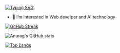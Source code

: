 
[![Typing SVG](https://readme-typing-svg.demolab.com?font=Fira+Code&duration=4000&pause=500&color=54B435&width=435&lines=He+there%2C+I'm+a+Web+Developer)](https://git.io/typing-svg)

- 👀 I’m interested in Web develper and AI technology

[![GitHub Streak](https://streak-stats.demolab.com?user=SoltanHuseynov&theme=dark&border_radius=4.6)](https://git.io/streak-stats)

![Anurag's GitHub stats](https://github-readme-stats.vercel.app/api?username=SoltanHuseynov&show_icons=true&theme=dark)

[![Top Langs](https://github-readme-stats.vercel.app/api/top-langs/?username=SoltanHuseynov&layout=compact&theme=dark)](https://github.com/anuraghazra/github-readme-stats)
